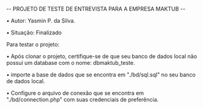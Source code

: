 -- PROJETO DE TESTE DE ENTREVISTA PARA A EMPRESA MAKTUB --

• Autor: Yasmin P. da Silva.

• Situação: Finalizado

Para testar o projeto:

• Após clonar o projeto, certifique-se de que seu banco de dados local não possui um database com o nome: dbmaktub_teste.

• importe a base de dados que se encontra em "./bd/sql.sql" no seu banco de dados local.

• Configure o arquivo de conexão que se encontra em "./bd/connection.php" com suas credenciais de preferência.
